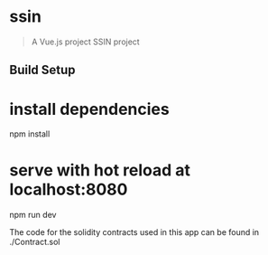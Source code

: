 # ssin

> A Vue.js project SSIN project

## Build Setup

# install dependencies
npm install

# serve with hot reload at localhost:8080
npm run dev

The code for the solidity contracts used in this app can be found in ./Contract.sol